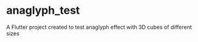 # anaglyph_test

A Flutter project created to test anaglyph effect with 3D cubes of different sizes
